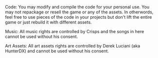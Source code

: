 Code: You may modify and compile the code for your personal use. You may not repackage or resell the game or any of the assets. In otherwords, feel free to use pieces of the code in your projects but don't lift the entire game or just rebuild it with different assets.

Music: All music rights are controlled by Crisps and the songs in here cannot be used without his consent.

Art Assets: All art assets rights are controlled by Derek Luciani (aka HunterDX) and cannot be used without his consent.